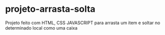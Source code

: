 # projeto-arrasta-solta
Projeto feito com HTML, CSS  JAVASCRIPT para arrasta um item e soltar no determinado local como uma caixa
